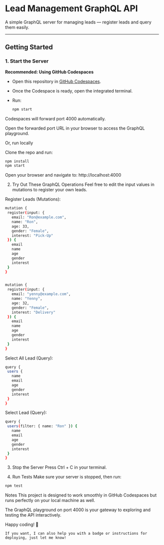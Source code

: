 # Lead Management GraphQL API

A simple GraphQL server for managing leads — register leads and query them easily.

---

## Getting Started

### 1. Start the Server

**Recommended: Using GitHub Codespaces**

- Open this repository in [GitHub Codespaces](https://github.com/features/codespaces).
- Once the Codespace is ready, open the integrated terminal.
- Run:

  ```bash
  npm start
   ```
Codespaces will forward port 4000 automatically.

Open the forwarded port URL in your browser to access the GraphQL playground.

Or, run locally

Clone the repo and run:
  ```bash
  npm install
  npm start
   ```

Open your browser and navigate to: http://localhost:4000

2. Try Out These GraphQL Operations
Feel free to edit the input values in mutations to register your own leads.

Register Leads (Mutations):
 ```bash
mutation {
  register(input: {
    email: "Ron@example.com",
    name: "Ron",
    age: 33,
    gender: "Female",
    interest: "Pick-Up"
  }) {
    email
    name
    age
    gender
    interest
  }
}


mutation {
  register(input: {
    email: "yenny@example.com",
    name: "Yenny",
    age: 32,
    gender: "Female",
    interest: "Delivery"
  }) {
    email
    name
    age
    gender
    interest
  }
}
 ```

Select All Lead (Query):
 ```bash
query {
  users {
    name
    email
    age
    gender
    interest
  }
}
 ```

Select Lead (Query):

 ```bash
query {
  users(filter: { name: "Ron" }) {
    name
    email
    age
    gender
    interest
  }
}
```

3. Stop the Server
Press Ctrl + C in your terminal.

5. Run Tests
Make sure your server is stopped, then run:
 ```bash
npm test
 ```

Notes
This project is designed to work smoothly in GitHub Codespaces but runs perfectly on your local machine as well.

The GraphQL playground on port 4000 is your gateway to exploring and testing the API interactively.

Happy coding! 🚀

 ```vbnet
If you want, I can also help you with a badge or instructions for deploying, just let me know!
 ```
